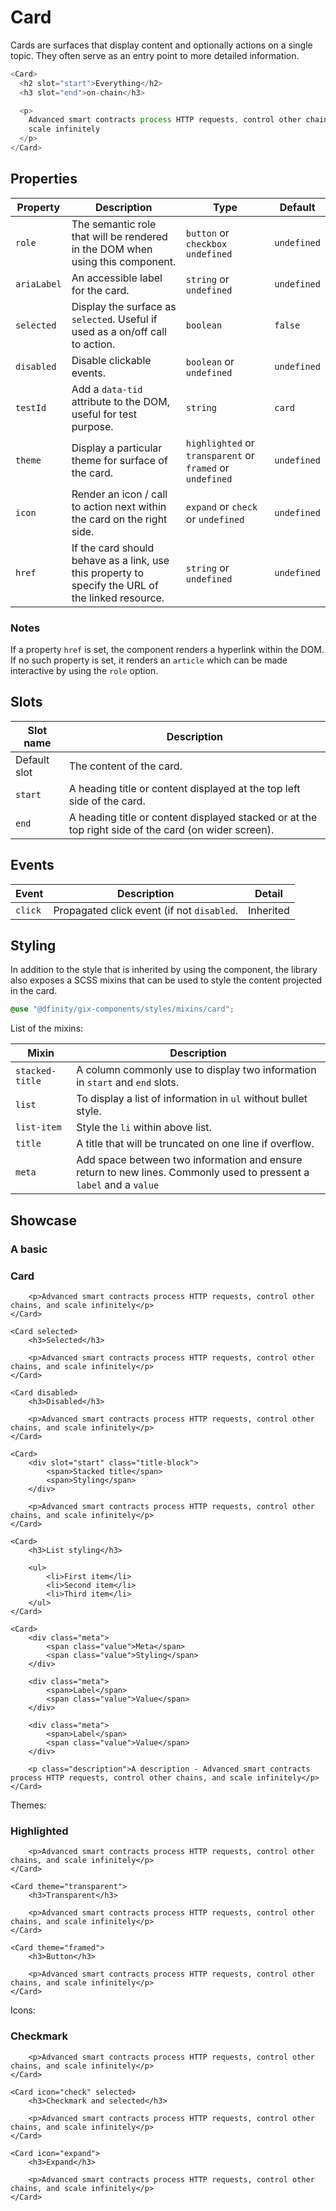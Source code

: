 <script lang="ts">
    import Card from "$lib/components/Card.svelte";
</script>

# Card

Cards are surfaces that display content and optionally actions on a single topic. They often serve as an entry point to more detailed information.

```javascript
<Card>
  <h2 slot="start">Everything</h2>
  <h3 slot="end">on-chain</h3>

  <p>
    Advanced smart contracts process HTTP requests, control other chains, and
    scale infinitely
  </p>
</Card>
```

## Properties

| Property    | Description                                                                                       | Type                                                      | Default     |
| ----------- | ------------------------------------------------------------------------------------------------- | --------------------------------------------------------- | ----------- |
| `role`      | The semantic role that will be rendered in the DOM when using this component.                     | `button` or `checkbox` `undefined`                        | `undefined` |
| `ariaLabel` | An accessible label for the card.                                                                 | `string` or `undefined`                                   | `undefined` |
| `selected`  | Display the surface as `selected`. Useful if used as a on/off call to action.                     | `boolean`                                                 | `false`     |
| `disabled`  | Disable clickable events.                                                                         | `boolean` or `undefined`                                  | `undefined` |
| `testId`    | Add a `data-tid` attribute to the DOM, useful for test purpose.                                   | `string`                                                  | `card`      |
| `theme`     | Display a particular theme for surface of the card.                                               | `highlighted` or `transparent` or `framed` or `undefined` | `undefined` |
| `icon`      | Render an icon / call to action next within the card on the right side.                           | `expand` or `check` or `undefined`                        | `undefined` |
| `href`      | If the card should behave as a link, use this property to specify the URL of the linked resource. | `string` or `undefined`                                   | `undefined` |

### Notes

If a property `href` is set, the component renders a hyperlink within the DOM. If no such property is set, it renders an `article` which can be made interactive by using the `role` option.

## Slots

| Slot name    | Description                                                                                          |
| ------------ | ---------------------------------------------------------------------------------------------------- |
| Default slot | The content of the card.                                                                             |
| `start`      | A heading title or content displayed at the top left side of the card.                               |
| `end`        | A heading title or content displayed stacked or at the top right side of the card (on wider screen). |

## Events

| Event   | Description                                | Detail    |
| ------- | ------------------------------------------ | --------- |
| `click` | Propagated click event (if not `disabled`. | Inherited |

## Styling

In addition to the style that is inherited by using the component, the library also exposes a SCSS mixins that can be used to style the content projected in the card.

```scss
@use "@dfinity/gix-components/styles/mixins/card";
```

List of the mixins:

| Mixin           | Description                                                                                                         |
| --------------- | ------------------------------------------------------------------------------------------------------------------- |
| `stacked-title` | A column commonly use to display two information in `start` and `end` slots.                                        |
| `list`          | To display a list of information in `ul` without bullet style.                                                      |
| `list-item`     | Style the `li` within above list.                                                                                   |
| `title`         | A title that will be truncated on one line if overflow.                                                             |
| `meta`          | Add space between two information and ensure return to new lines. Commonly used to pressent a `label` and a `value` |

## Showcase

<div class="card-grid" style="margin-top: var(--padding)">
    <Card>
        <h3 slot="start">A basic</h3>
        <h3 slot="end">Card</h3>

        <p>Advanced smart contracts process HTTP requests, control other chains, and scale infinitely</p>
    </Card>

    <Card selected>
        <h3>Selected</h3>

        <p>Advanced smart contracts process HTTP requests, control other chains, and scale infinitely</p>
    </Card>

    <Card disabled>
        <h3>Disabled</h3>

        <p>Advanced smart contracts process HTTP requests, control other chains, and scale infinitely</p>
    </Card>

    <Card>
        <div slot="start" class="title-block">
            <span>Stacked title</span>
            <span>Styling</span>
        </div>

        <p>Advanced smart contracts process HTTP requests, control other chains, and scale infinitely</p>
    </Card>

    <Card>
        <h3>List styling</h3>

        <ul>
            <li>First item</li>
            <li>Second item</li>
            <li>Third item</li>
        </ul>
    </Card>

    <Card>
        <div class="meta">
            <span class="value">Meta</span>
            <span class="value">Styling</span>
        </div>

        <div class="meta">
            <span>Label</span>
            <span class="value">Value</span>
        </div>

        <div class="meta">
            <span>Label</span>
            <span class="value">Value</span>
        </div>

        <p class="description">A description - Advanced smart contracts process HTTP requests, control other chains, and scale infinitely</p>
    </Card>

</div>

<p style="padding: var(--padding-4x) 0 var(--padding);">Themes:</p>

<div class="card-grid" style="margin-top: var(--padding)">
    <Card theme="highlighted">
        <h3>Highlighted</h3>

        <p>Advanced smart contracts process HTTP requests, control other chains, and scale infinitely</p>
    </Card>

    <Card theme="transparent">
        <h3>Transparent</h3>

        <p>Advanced smart contracts process HTTP requests, control other chains, and scale infinitely</p>
    </Card>

    <Card theme="framed">
        <h3>Button</h3>

        <p>Advanced smart contracts process HTTP requests, control other chains, and scale infinitely</p>
    </Card>

</div>

<p style="padding: var(--padding-4x) 0 var(--padding);">Icons:</p>

<div class="card-grid" style="margin-top: var(--padding)">
    <Card icon="check">
        <h3>Checkmark</h3>

        <p>Advanced smart contracts process HTTP requests, control other chains, and scale infinitely</p>
    </Card>

    <Card icon="check" selected>
        <h3>Checkmark and selected</h3>

        <p>Advanced smart contracts process HTTP requests, control other chains, and scale infinitely</p>
    </Card>

    <Card icon="expand">
        <h3>Expand</h3>

        <p>Advanced smart contracts process HTTP requests, control other chains, and scale infinitely</p>
    </Card>

</div>

<style lang="scss">
  @use "../../../../lib/styles/mixins/card";

  .title-block {
    @include card.stacked-title;
    @include card.title;
  }

  ul {
    @include card.list;
  }

  li {
    @include card.list-item;
  }

  .meta {
    @include card.meta;
  }
</style>
